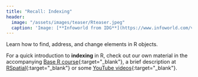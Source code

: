 ```yaml
---
title: "Recall: Indexing"
header:
  image: "/assets/images/teaser/Rteaser.jpeg"
  caption: 'Image: [**Infoworld from IDG**](https://www.infoworld.com/video/series/8563/do-more-with-r)'
---
```


Learn how to find, address, and change elements in R objects.

For a quick introduction to **indexing** in R, check out our own material in the accompanying 
[Base R course](https://geomoer.github.io/moer-base-r/unit04/unit04-01_Intro.html){:target="_blank"}, 
a brief description at [RSpatial](https://rspatial.org/intr/4-indexing.html){:target="_blank"} or
some [YouTube videos](https://www.youtube.com/watch?v=nnx8_2Ckt-g){:target="_blank"}.






